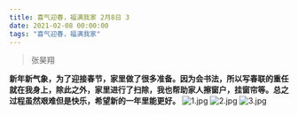 ```yaml
---
title: 喜气迎春，福满我家 2月8日 3
date: 2021-02-08 00:00:00
tags: "喜气迎春，福满我家"
---
```

> 张昊翔

**新年新气象，为了迎接春节，家里做了很多准备。因为会书法，所以写春联的重任就在我身上，除此之外，家里进行了扫除，我也帮助家人擦窗户，挂窗帘等。总之过程虽然艰难但是快乐，希望新的一年里能更好。**
![1.jpg](https://i.loli.net/2021/02/09/tHGpjifZzTSuc5X.jpg)
![2.jpg](https://i.loli.net/2021/02/09/9yzBfXiKJvHu1CD.jpg)
![3.jpg](https://i.loli.net/2021/02/09/CRq6FniLMzrBaeg.jpg)
